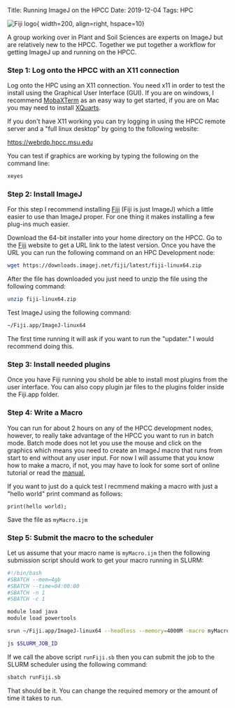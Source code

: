 Title: Running ImageJ on the HPCC
Date: 2019-12-04
Tags: HPC

![Fiji logo](//imagej.net/_images/a/ae/Fiji-icon.png){ width=200, align=right, hspace=10}

A group working over in Plant and Soil Sciences are experts on ImageJ but are relatively new to the HPCC.  Together we put together a workflow for getting ImageJ up and running on the HPCC.

### Step 1: Log onto the HPCC with an X11 connection

Log onto the HPC using an X11 connection.  You need x11 in order to test the install using the Graphical User Interface (GUI).  If you are on windows, I recommend [MobaXTerm](//mobaxterm.mobatek.net/) as an easy way to get started, if you are on Mac you may need to install [XQuarts](https://www.xquartz.org/).

If you don't have X11 working you can try logging in using the HPCC remote server and a "full linux desktop" by going to the following website:

https://webrdp.hpcc.msu.edu

You can test if graphics are working by typing the following on the command line:

```bash
xeyes
```

### Step 2: Install ImageJ

For this step I recommend installing [Fiji](https://fiji.sc/) (Fiji is just ImageJ) which a little easier to use than ImageJ proper.  For one thing it makes installing a few plug-ins much easier.

Download the 64-bit installer into your home directory on the HPCC.  Go to the [Fiji](//imagej.net/Fiji/Downloads) website to get a URL link to the latest version.  Once you have the URL you can run the following command on an HPC Development node:

```bash
wget https://downloads.imagej.net/fiji/latest/fiji-linux64.zip
```

After the file has downloaded you just need to unzip the file using the following command:

```bash
unzip fiji-linux64.zip
```

Test ImageJ using the following command:

```bash
~/Fiji.app/ImageJ-linux64
```

The first time running it will ask if you want to run the "updater." I would recommend doing this.

### Step 3: Install needed plugins

Once you have Fiji running you shold be able to install most plugins from the user interface.  You can also copy plugin jar files to the plugins folder inside the Fiji.app folder.

### Step 4: Write a Macro

You can run for about 2 hours on any of the HPCC development nodes, however, to really take advantage of the HPCC you want to run in batch mode.  Batch mode does not let you use the mouse and click on the graphics which means you need to create an ImageJ macro that runs from start to end without any user input.  For now I will assume that you know how to make a macro, if not, you may have to look for some sort of online tutorial or read the [manual](https://imagej.nih.gov/ij/docs/guide/146-14.html),

If you want to just do a quick test I recmmend making a macro with just a "hello world" print command as follows:

```
print(hello world);
```

Save the file as ```myMacro.ijm```

### Step 5: Submit the macro to the scheduler

Let us assume that your macro name is ```myMacro.ijm``` then the following submission script should work to get your macro running in SLURM:

```bash
#!/bin/bash
#SBATCH --mem=4gb
#SBATCH --time=04:00:00
#SBATCH -n 1
#SBATCH -c 1

module load java
module load powertools

srun ~/Fiji.app/ImageJ-linux64 --headless --memory=4000M -macro myMacro.ijm

js $SLURM_JOB_ID
```

If we call the above script ```runFiji.sb``` then you can submit the job to the SLURM scheduler using the following command:

```bash
sbatch runFiji.sb
```

That should be it. You can change the required memory or the amount of time it takes to run.  
